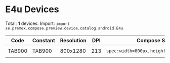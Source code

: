 # E4u Devices

Total: **1** devices. Import: `import se.premex.compose.preview.device.catalog.android.E4u`

| Code | Constant | Resolution | DPI | Compose Spec | Preview Usage |
|------|----------|------------|-----|-------------|---------------|
| TAB900 | TAB900 | 800x1280 | 213 | `spec:width=800px,height=1280px,dpi=213` | `@Preview(device = E4u.TAB900)` |

<!-- Generated automatically. Do not edit manually. -->

